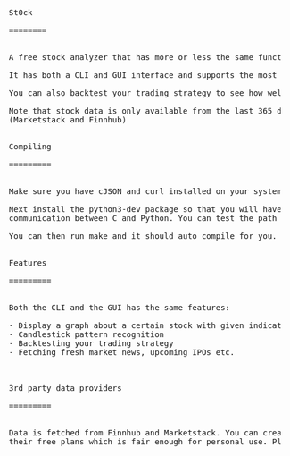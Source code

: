 <pre>
  St0ck<br>
  ========<br><br>
  A free stock analyzer that has more or less the same functionality as other tools.<br>
  It has both a CLI and GUI interface and supports the most commonly used indicators and candlestick patterns.<br>
  You can also backtest your trading strategy to see how well it performs on historical data.<br>
  Note that stock data is only available from the last 365 days since the data is fetched from 3rd-party services with a free plan.
  (Marketstack and Finnhub)<br><br>
  Compiling<br>
  =========<br><br>
  Make sure you have cJSON and curl installed on your system as shared libraries so that they can be referenced as lcjson and lcurl.<br>
  Next install the python3-dev package so that you will have the <Python.h> header ready to be included in C. It is required for the
  communication between C and Python. You can test the path where the header resides by running python3-config --includes.<br>
  You can then run make and it should auto compile for you. If not, you may need to manually give the location of the python header file.<br><br>
  Features<br>
  =========<br><br>
  Both the CLI and the GUI has the same features:<br>
  - Display a graph about a certain stock with given indicators
  - Candlestick pattern recognition
  - Backtesting your trading strategy
  - Fetching fresh market news, upcoming IPOs etc.
  <br><br>
  3rd party data providers<br>
  =========<br><br>
  Data is fetched from Finnhub and Marketstack. You can create an account and subscribe to
  their free plans which is fair enough for personal use. Place your API keys in headers/api.h
</pre>
